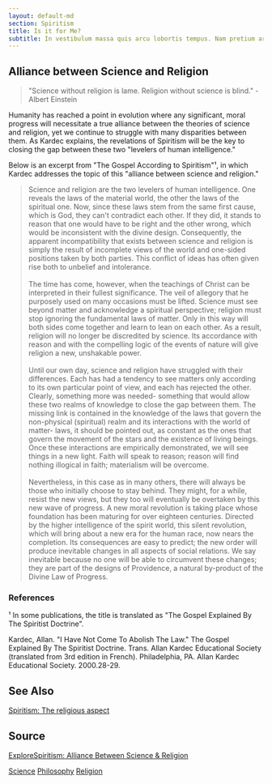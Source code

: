 ```yaml
---
layout: default-md
section: Spiritism
title: Is it for Me?
subtitle: In vestibulum massa quis arcu lobortis tempus. Nam pretium arcu in odio vulputate luctus.
---
```


## Alliance between Science and Religion
> "Science without religion is lame. Religion without science is blind."  - Albert Einstein

Humanity has reached a point in evolution where any significant, moral progress will necessitate a true alliance between the theories of  science and religion, yet we continue to struggle with many disparities between them.  As Kardec explains, the revelations of Spiritism will be the key to closing the gap between these two "levelers of human intelligence."

Below is an excerpt from "The Gospel According to Spiritism"¹, in which Kardec addresses the topic of this "alliance between science and religion." 

> Science and religion are the two levelers of human intelligence. One reveals the laws of the material world, the other the laws of the spiritual one. Now, since these laws stem from the same first cause, which is God, they can't contradict each other. If they did, it stands to reason that one would have to be right and the other wrong, which would be inconsistent with the divine design. Consequently, the apparent incompatibility that exists between science and religion is simply the result of incomplete views of the world and one-sided positions taken by both parties. This conflict of ideas has often given rise both to unbelief and intolerance. <br><br>
> The time has come, however, when the teachings of Christ can be interpreted in their fullest significance. The veil of allegory that he purposely used on many occasions must be lifted. Science must see beyond matter and acknowledge a spiritual perspective; religion must stop ignoring the fundamental laws of matter. Only in this way will both sides come together and learn to lean on each other. As a result, religion will no longer be discredited by science. Its accordance with reason and with the compelling logic of the events of nature will give religion a new, unshakable power.   <br><br>
> Until our own day, science and religion have struggled with their differences. Each has had a tendency to see matters only according to its own particular point of view, and each has rejected the other. Clearly, something more was needed- something that would allow these two realms of knowledge to close the gap between them. The missing link is contained in the knowledge of the laws that govern the non-physical (spiritual) realm and its interactions with the world of matter- laws, it should be pointed out, as constant as the ones that govern the movement of the stars and the existence of living beings. Once these interactions are empirically demonstrated, we will see things in a new light. Faith will speak to reason; reason will find nothing illogical in faith; materialism will be overcome.   <br><br>
> Nevertheless, in this case as in many others, there will always be those who initially choose to stay behind. They might, for a while, resist the new views, but they too will eventually be overtaken by this new wave of progress. A new moral revolution is taking place whose foundation has been maturing for over eighteen centuries. Directed by the higher intelligence of the spirit world, this silent revolution, which will bring about a new era for the human race, now nears the completion. Its consequences are easy to predict; the new order will produce inevitable changes in all aspects of social relations. We say inevitable because no one will be able to circumvent these changes; they are part of the designs of Providence, a natural by-product of the Divine Law of Progress.  

### References
¹ In some publications, the title is translated as "The Gospel Explained By The Spiritist Doctrine".

Kardec, Allan. "I Have Not Come To Abolish The Law." The Gospel  Explained By The Spiritist Doctrine.  Trans. Allan Kardec Educational Society (translated from 3rd edition in French). Philadelphia, PA. Allan Kardec Educational Society. 2000.28-29.


## See Also
[Spiritism: The religious aspect](./)

## Source
[ExploreSpiritism: Alliance Between Science & Religion](//www.explorespiritism.com/religionalliance.htm)



<a href="../science/" class="button">Science</a>
<a href="../philosophy/" class="button">Philosophy</a>
<a href="../religion/" class="button">Religion</a>
